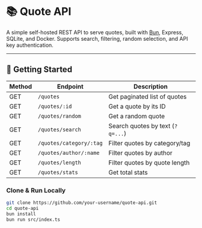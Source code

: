# 📚 Quote API

A simple self-hosted REST API to serve quotes, built with [Bun](https://bun.sh/), Express, SQLite, and Docker. Supports search, filtering, random selection, and API key authentication.

---

## 🚀 Getting Started

| Method | Endpoint                | Description                      
| ------ | ----------------------- | --------------------------------
| GET    | `/quotes`               | Get paginated list of quotes     
| GET    | `/quotes/:id`           | Get a quote by its ID            
| GET    | `/quotes/random`        | Get a random quote               
| GET    | `/quotes/search`        | Search quotes by text (`?q=...`) 
| GET    | `/quotes/category/:tag` | Filter quotes by category/tag    
| GET    | `/quotes/author/:name`  | Filter quotes by author          
| GET    | `/quotes/length`        | Filter quotes by quote length    
| GET    | `/quotes/stats`         | Get total stats                  

### Clone & Run Locally
```bash
git clone https://github.com/your-username/quote-api.git
cd quote-api
bun install
bun run src/index.ts